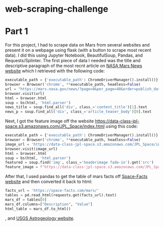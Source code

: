 # web-scraping-challenge

# Part 1
For this project, I had to scrape data on Mars from several websites and present it on a webpage using flask (with a button to scrape most recent data). I did this using Jupyter Notebook, BeautifulSoup, Pandas, and Requests/Splinter. 
The first piece of data I needed was the title and descriptive paragraph of the most recnt article on [NASA Mars News website](https://mars.nasa.gov/news/) which I retrieved with the following code: 
```python
executable_path = {'executable_path': ChromeDriverManager().install()}
browser = Browser('chrome', **executable_path, headless=False)
url = "https://mars.nasa.gov/news/?page=0&per_page=40&order=publish_date+desc%2Ccreated_at+desc&search=&category=19%2C165%2C184%2C204&blank_scope=Latest"
browser.visit(url)
html = browser.html
soup = bs(html, 'html.parser')
news_title = soup.find_all('div', class_='content_title')[1].text
news_p = soup.find_all('div', class_='article_teaser_body')[0].text
```
Next, I got the feature image off the website <https://data-class-jpl-space.s3.amazonaws.com/JPL_Space/index.html> using this code:
```python
executable_path = {'executable_path': ChromeDriverManager().install()}
browser = Browser('chrome', **executable_path, headless=False)
image_url = 'https://data-class-jpl-space.s3.amazonaws.com/JPL_Space/index.html'
browser.visit(image_url)
html = browser.html
soup = bs(html, 'html.parser')
featured = soup.find('img', class_='headerimage fade-in').get('src')
feature_image = f"https://data-class-jpl-space.s3.amazonaws.com/JPL_Space/{featured}"
```
After that, I used pandas to get the table of mars facts off [Space-Facts website](https://space-facts.com/mars/) and then converted it back to html:
```python
facts_url = 'https://space-facts.com/mars/'
tables = pd.read_html(requests.get(facts_url).text)
mars_df = tables[0]
mars_df.columns=["Description", "Value"]
html_table = mars_df.to_html()
```
, and [USGS Astrogeology website](https://astrogeology.usgs.gov/search/results?q=hemisphere+enhanced&k1=target&v1=Mars).
